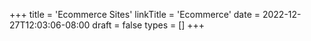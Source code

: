+++
title = 'Ecommerce Sites'
linkTitle = 'Ecommerce'
date = 2022-12-27T12:03:06-08:00
draft = false
types = []
+++
